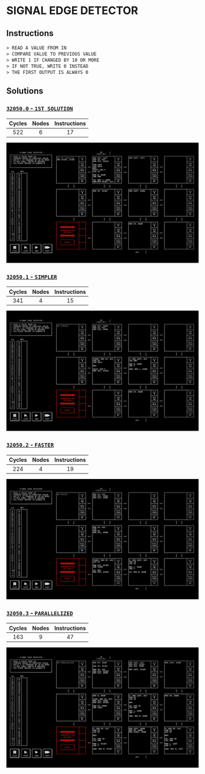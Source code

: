 # SIGNAL EDGE DETECTOR 

## Instructions

```
> READ A VALUE FROM IN
> COMPARE VALUE TO PREVIOUS VALUE
> WRITE 1 IF CHANGED BY 10 OR MORE
> IF NOT TRUE, WRITE 0 INSTEAD
> THE FIRST OUTPUT IS ALWAYS 0
```

## Solutions

### [`32050.0` - `1ST SOLUTION`](32050.0.txt)

| Cycles | Nodes | Instructions |
| :----: | :---: | :----------: |
|  522   |   6   |      17      |

![32050.0](32050.0.jpg?raw=true)

### [`32050.1` - `SIMPLER`](32050.1.txt)

| Cycles | Nodes | Instructions |
| :----: | :---: | :----------: |
|  341   |   4   |      15      |

![32050.1](32050.1.jpg?raw=true)

### [`32050.2` - `FASTER`](32050.2.txt)

| Cycles | Nodes | Instructions |
| :----: | :---: | :----------: |
|  224   |   4   |      19      |

![32050.2](32050.2.jpg?raw=true)

### [`32050.3` - `PARALLELIZED`](32050.3.txt)

| Cycles | Nodes | Instructions |
| :----: | :---: | :----------: |
|  163   |   9   |      47      |

![32050.3](32050.3.jpg?raw=true)

